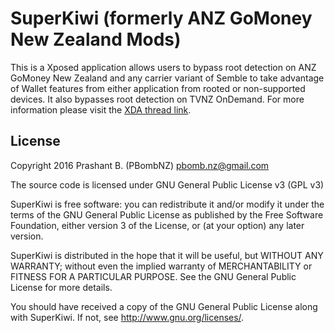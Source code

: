 # SuperKiwi (formerly ANZ GoMoney New Zealand Mods)

This is a Xposed application allows users to bypass root detection on ANZ GoMoney New Zealand and any carrier variant of Semble to take advantage of Wallet features from either application from rooted or non-supported devices. It also bypasses root detection on TVNZ OnDemand. For more information please visit the [XDA thread link](http://forum.xda-developers.com/xposed/modules/xposed-anz-gomoney-zealand-mods-bypass-t3270623).


## License 
Copyright 2016 Prashant B. (PBombNZ) <pbomb.nz@gmail.com>
 
The source code is licensed under GNU General Public License v3 (GPL v3) 

SuperKiwi is free software: you can redistribute it and/or modify
it under the terms of the GNU General Public License as published by
the Free Software Foundation, either version 3 of the License, or
(at your option) any later version.

SuperKiwi is distributed in the hope that it will be useful,
but WITHOUT ANY WARRANTY; without even the implied warranty of
MERCHANTABILITY or FITNESS FOR A PARTICULAR PURPOSE.  See the
GNU General Public License for more details.

You should have received a copy of the GNU General Public License
along with SuperKiwi.  If not, see <http://www.gnu.org/licenses/>.
